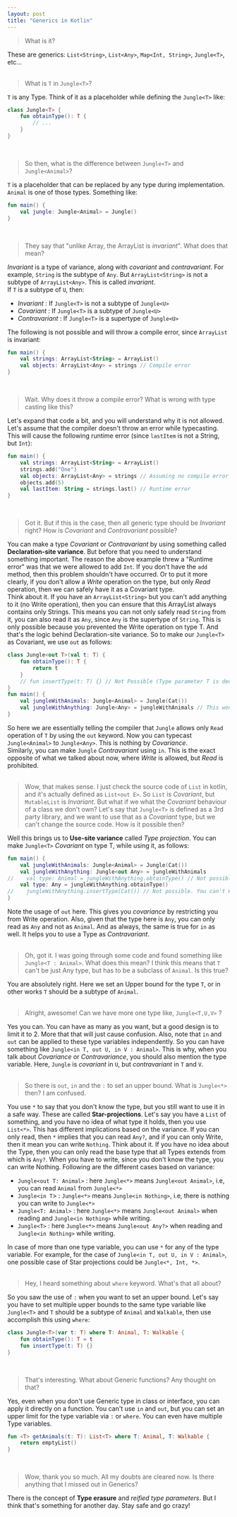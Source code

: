 ```yaml
---
layout: post
title: "Generics in Kotlin"
---
```


> What is it?

These are generics: `List<String>`, `List<Any>`, `Map<Int, String>`, `Jungle<T>`, etc...
<br><br>

> What is `T` in `Jungle<T>`?
 
`T` is any Type. Think of it as a placeholder while defining the `Jungle<T>` like:
```kotlin
class Jungle<T> {
    fun obtainType(): T { 
        // ...
    }
}
```
<br>

> So then, what is the difference between `Jungle<T>` and `Jungle<Animal>`?

`T` is a placeholder that can be replaced by any type during implementation. `Animal` is one of those types. Something
like:
```kotlin
fun main() {
    val jungle: Jungle<Animal> = Jungle()
}
```
<br>

> They say that "unlike Array, the ArrayList is *invariant*". What does that mean?

*Invariant* is a type of variance, along with *covariant* and *contravariant*. For example, `String` is the subtype of `Any`.
But `ArrayList<String>` is not a subtype of `ArrayList<Any>`. This is called *invariant*. <br>
If `T` is a subtype of `U`, then:
- *Invariant* : If `Jungle<T>` is not a subtype of `Jungle<U>`
- *Covariant* : If `Jungle<T>` is a subtype of `Jungle<U>`
- *Contravariant* : If `Jungle<T>` is a supertype of `Jungle<U>`

The following is not possible and will throw a compile error, since `ArrayList` is invariant:
```kotlin
fun main() {
    val strings: ArrayList<String> = ArrayList()
    val objects: ArrayList<Any> = strings // Compile error
}
```
<br>

> Wait. Why does it throw a compile error? What is wrong with type casting like this?
 
Let's expand that code a bit, and you will understand why it is not allowed. Let's assume that the compiler doesn't throw
an error while typecasting. This will cause the following runtime error (since `lastItem` is not a String, but `Int`):
```kotlin
fun main() {
    val strings: ArrayList<String> = ArrayList()
    strings.add("One")
    val objects: ArrayList<Any> = strings // Assuming no compile error
    objects.add(5)
    val lastItem: String = strings.last() // Runtime error
}
```
<br>

> Got it. But if this is the case, then all generic type should be *Invariant* right? How is *Covariant* and *Contravariant* possible?
 
You can make a type *Covariant* or *Contravariant* by using something called **Declaration-site variance**. But before that you
need to understand something important. The reason the above example threw a "Runtime error" was that we were allowed to add 
`Int`. If you don't have the `add` method, then this problem shouldn't have occurred. Or to put it more clearly, if you don't 
allow a *Write* operation on the type, but only *Read* operation, then we can safely have it as a Covariant type.<br>
Think about it. If you have an `ArrayList<String>` but you can't add anything to it (no Write operation), then you can ensure 
that this ArrayList always contains only Strings. This means you can not only safely read `String` from it, you can also read it 
as `Any`, since `Any` is the supertype of `String`. This is only possible because you prevented the Write operation on type T.
And that's the logic behind Declaration-site variance. So to make our `Jungle<T>` as Covariant, we use `out` as follows:
```kotlin
class Jungle<out T>(val t: T) {
    fun obtainType(): T {
        return t
    }
    // fun insertType(t: T) {} // Not Possible (Type parameter T is declared as 'out', so no Write operation on type T)
}
fun main() {
    val jungleWithAnimals: Jungle<Animal> = Jungle(Cat())
    val jungleWithAnything: Jungle<Any> = jungleWithAnimals // This won't be possible if you remove the `out`
}
```

So here we are essentially telling the compiler that `Jungle` allows only `Read` operation of `T` by using the `out` keyword. 
Now you can typecast `Jungle<Animal>` to `Jungle<Any>`. This is nothing by *Covariance*.<br>
Similarly, you can make `Jungle` *Contravariant* using `in`. This is the exact opposite of what we talked about now, where 
*Write* is allowed, but *Read* is prohibited.
<br><br>

> Wow, that makes sense. I just check the source code of `List` in kotlin, and it's actually defined as `List<out E>`. So
> `List` is *Covariant*, but `MutableList` is *Invariant*. But what if we what the *Covariant* behaviour of a class we don't
> own? Let's say that `Jungle<T>` is defined as a 3rd party library, and we want to use that as a *Covariant* type, but we 
> can't change the source code. How is it possible then?
 
Well this brings us to **Use-site variance** called *Type projection*. You can make `Jungle<T>` *Covariant* on type T, while 
using it, as follows:
```kotlin
fun main() {
    val jungleWithAnimals: Jungle<Animal> = Jungle(Cat())
    val jungleWithAnything: Jungle<out Any> = jungleWithAnimals
//    val type: Animal = jungleWithAnything.obtainType() // Not possible. You can only Read 'Any'
    val type: Any = jungleWithAnything.obtainType()
//    jungleWithAnything.insertType(Cat()) // Not possible. You can't Write.
}
```

Note the usage of `out` here. This gives you *covariance* by restricting you from Write operation. Also, given that the type 
here is `Any`, you can only read as `Any` and not as `Animal`. And as always, the same is true for `in` as well. It helps you 
to use a Type as *Contravariant*.
<br><br>

> Oh, got it. I was going through some code and found something like `Jungle<T : Animal>`. What does this mean? I think this 
> means that `T` can't be just Any type, but has to be a subclass of `Animal`. Is this true?
 
You are absolutely right. Here we set an Upper bound for the type `T`, or in other works `T` should be a subtype of `Animal`. 
<br><br>

> Alright, awesome! Can we have more one type like, `Jungle<T,U,V>` ?

Yes you can. You can have as many as you want, but a good design is to limit it to 2. More that that will just cause confusion. 
Also, note that `in` and `out` can be applied to these type variables independently. So you can have something like 
`Jungle<in T, out U, in V : Animal>`. This is why, when you talk about *Covariance* or *Contravariance*, you should also mention 
the type variable. Here, `Jungle` is *covariant* in `U`, but *contravariant* in `T` and `V`.
<br><br>

> So there is `out`, `in` and the `:` to set an upper bound. What is `Jungle<*>` then? I am confused.
 
You use `*` to say that you don't know the type, but you still want to use it in a safe way. These are called **Star-projections**.
Let's say you have a `List` of something, and you have no idea of what type 
it holds, then you use `List<*>`. This has different implications based on the variance. If you can only read, then `*` implies 
that you can read `Any?`, and if you can only Write, then it mean you can write `Nothing`. Think about it. If you have no idea 
about the Type, then you can only read the base type that all Types extends from which is `Any?`. When you have to write, since 
you don't know the type, you can write Nothing. Following are the different cases based on variance:
- `Jungle<out T: Animal>` : here `Jungle<*>` means `Jungle<out Animal>`, i.e, you can read `Animal` from `Jungle<*>`
- `Jungle<in T`> : `Jungle<*>` means `Jungle<in Nothing>`, i.e, there is nothing you can write to `Jungle<*>`
- `Jungle<T: Animal>` : here `Jungle<*>` means `Jungle<out Animal>` when reading and `Jungle<in Nothing>` while writing.
- `Jungle<T>` : here `Jungle<*>` means `Jungle<out Any?>` when reading and `Jungle<in Nothing>` while writing.

In case of more than one type variable, you can use `*` for any of the type variable. For example, for the case of 
`Jungle<in T, out U, in V : Animal>`, one possible case of Star projections could be `Jungle<*, Int, *>`.
<br><br>

> Hey, I heard something about `where` keyword. What's that all about?

So you saw the use of `:` when you want to set an upper bound. Let's say you have to set multiple upper bounds to the same type 
variable like `Jungle<T>` and `T` should be a subtype of `Animal` and `Walkable`, then use accomplish this using `where`:
```kotlin
class Jungle<T>(var t: T) where T: Animal, T: Walkable {
    fun obtainType(): T = t
    fun insertType(t: T) {}
}
```
<br>

> That's interesting. What about Generic functions? Any thought on that?
 
Yes, even when you don't use Generic type in class or interface, you can apply it directly on a function. You can't use `in` 
and `out`, but you can set an upper limit for the type variable via `:` or `where`. You can even have multiple Type variables.
```kotlin
fun <T> getAnimals(t: T): List<T> where T: Animal, T: Walkable {
    return emptyList()
}
```
<br>

> Wow, thank you so much. All my doubts are cleared now. Is there anything that I missed out in Generics?
 
There is the concept of **Type erasure** and *reified type parameters*. But I think that's something for another day. Stay 
safe and go crazy!
